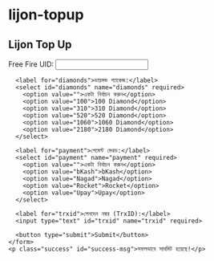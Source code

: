 # lijon-topup

<!DOCTYPE html>
<html lang="bn">
<head>
  <meta charset="UTF-8">
  <title>Lijon Top Up</title>
  <link rel="stylesheet" href="style.css">
</head>
<body>
  <div class="container">
    <h2>Lijon Top Up</h2>
    <form id="topup-form">
      <label for="uid">Free Fire UID:</label>
      <input type="text" id="uid" name="uid" required>

      <label for="diamonds">ডায়মন্ড প্যাকেজ:</label>
      <select id="diamonds" name="diamonds" required>
        <option value="">একটা নির্বাচন করুন</option>
        <option value="100">100 Diamond</option>
        <option value="310">310 Diamond</option>
        <option value="520">520 Diamond</option>
        <option value="1060">1060 Diamond</option>
        <option value="2180">2180 Diamond</option>
      </select>

      <label for="payment">পেমেন্ট মেথড:</label>
      <select id="payment" name="payment" required>
        <option value="">একটা নির্বাচন করুন</option>
        <option value="bKash">bKash</option>
        <option value="Nagad">Nagad</option>
        <option value="Rocket">Rocket</option>
        <option value="Upay">Upay</option>
      </select>

      <label for="trxid">লেনদেন নম্বর (TrxID):</label>
      <input type="text" id="trxid" name="trxid" required>

      <button type="submit">Submit</button>
    </form>
    <p class="success" id="success-msg">সফলভাবে সাবমিট হয়েছে!</p>
  </div>

  <script src="script.js"></script>
</body>
</html>